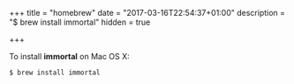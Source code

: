 +++
title = "homebrew"
date = "2017-03-16T22:54:37+01:00"
description = "$ brew install immortal"
hidden = true

+++

To install **immortal** on Mac OS X:

    $ brew install immortal
